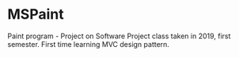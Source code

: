 # MSPaint
Paint program - Project on Software Project class taken in 2019, first semester.
First time learning MVC design pattern.
